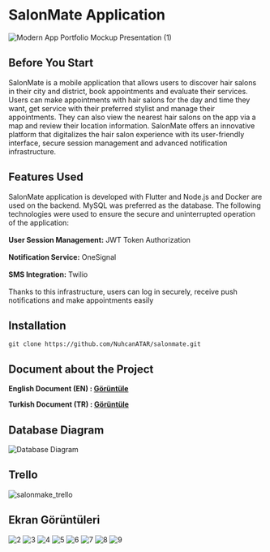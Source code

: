 # SalonMate Application

![Modern App Portfolio Mockup Presentation (1)](https://github.com/user-attachments/assets/4e1de125-2fc9-4bc9-8981-92ff577f0c74)

## Before You Start

SalonMate is a mobile application that allows users to discover hair salons in their city and district, book appointments and evaluate their services. Users can make appointments with hair salons for the day and time they want, get service with their preferred stylist and manage their appointments. They can also view the nearest hair salons on the app via a map and review their location information.
SalonMate offers an innovative platform that digitalizes the hair salon experience with its user-friendly interface, secure session management and advanced notification infrastructure.

## Features Used

SalonMate application is developed with Flutter and Node.js and Docker are used
on the backend. MySQL was preferred as the database. The following
technologies were used to ensure the secure and uninterrupted operation of the
application:
<br><br>
**User Session Management:** JWT Token Authorization
<br><br>
**Notification Service:** OneSignal
<br><br>
**SMS Integration:** Twilio
<br><br>
Thanks to this infrastructure, users can log in securely, receive push notifications
and make appointments easily

## Installation

```batch
git clone https://github.com/NuhcanATAR/salonmate.git
```

## Document about the Project

<b>English Document (EN) : <a href="https://firebasestorage.googleapis.com/v0/b/caffely-90d9a.appspot.com/o/SalonMakeApp%2Fpdf%2Fabout_en.pdf?alt=media&token=03a2ac3a-7527-4321-8259-e4b791ba7b01">Görüntüle</a></b>

<b>Turkish Document (TR) : <a href="https://firebasestorage.googleapis.com/v0/b/caffely-90d9a.appspot.com/o/SalonMakeApp%2Fpdf%2Fabout_tr.pdf?alt=media&token=add5e960-b5c4-4ab4-a827-0a48c7629bc0">Görüntüle</a></b>

## Database Diagram

![Database Diagram](https://github.com/user-attachments/assets/06959c9d-ae50-48b2-ab03-7f3b012500f8)

## Trello

![salonmake_trello](https://github.com/user-attachments/assets/f58353fa-84ce-42bd-97b6-dcb826fd8b36)

## Ekran Görüntüleri

![2](https://github.com/user-attachments/assets/31af6195-fe16-451a-a358-5c411352e00d)
![3](https://github.com/user-attachments/assets/920c71f7-bfcb-4d66-9e3b-573c388bdfb3)
![4](https://github.com/user-attachments/assets/1a56bcfc-0a6c-45fc-a526-2299e9aad7c9)
![5](https://github.com/user-attachments/assets/ccf4c895-e99a-41bb-91ca-a9b0dfefadce)
![6](https://github.com/user-attachments/assets/e6aac5c1-b435-49b0-ad19-8bd7fe766290)
![7](https://github.com/user-attachments/assets/30f1f938-ad7c-43ec-9174-737703428cac)
![8](https://github.com/user-attachments/assets/7598b660-6324-47cb-83b3-338fa6c4bdc4)
![9](https://github.com/user-attachments/assets/c807055a-9454-41a9-8ead-f126ce36bf9a)
















